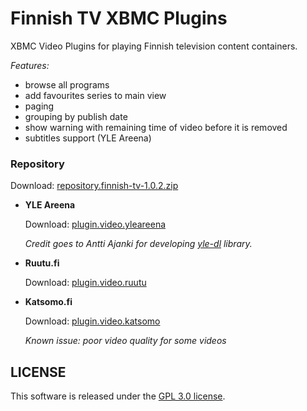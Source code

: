 Finnish TV XBMC Plugins
===============

XBMC Video Plugins for playing Finnish television content containers.

*Features:*
- browse all programs
- add favourites series to main view
- paging
- grouping by publish date
- show warning with remaining time of video before it is removed
- subtitles support (YLE Areena)

### Repository
Download: [repository.finnish-tv-1.0.2.zip](https://raw.githubusercontent.com/szymex/xbmc-finnish-tv/master/repo/repository.finnish-tv/repository.finnish-tv-1.0.2.zip)

* **YLE Areena**
  
  Download: [plugin.video.yleareena](https://github.com/szymex/xbmc-finnish-tv/tree/master/repo/plugin.video.yleareena)

  *Credit goes to Antti Ajanki for developing [yle-dl](https://github.com/aajanki/yle-dl) library.*

* **Ruutu.fi**
  
  Download: [plugin.video.ruutu](https://github.com/szymex/xbmc-finnish-tv/tree/master/repo/plugin.video.ruutu)

* **Katsomo.fi**
  
  Download: [plugin.video.katsomo](https://github.com/szymex/xbmc-finnish-tv/tree/master/repo/plugin.video.katsomo)
  
  *Known issue: poor video quality for some videos*


## LICENSE
This software is released under the [GPL 3.0 license](http://www.gnu.org/licenses/gpl-3.0.html).
